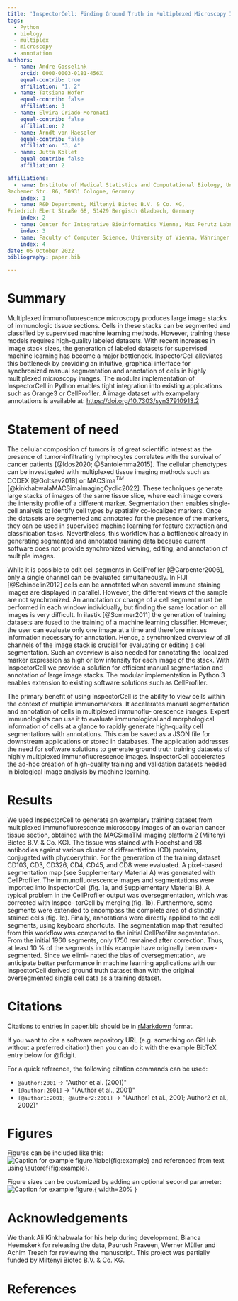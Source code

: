 ```yaml
---
title: 'InspectorCell: Finding Ground Truth in Multiplexed Microscopy Images'
tags:
  - Python
  - biology
  - multiplex
  - microscopy
  - annotation
authors:
  - name: Andre Gosselink
    orcid: 0000-0003-0181-456X
    equal-contrib: true
    affiliation: "1, 2"
  - name: Tatsiana Hofer
    equal-contrib: false
    affiliation: 3
  - name: Elvira Criado-Moronati
    equal-contrib: false
    affiliation: 2
  - name: Arndt von Haeseler
    equal-contrib: false
    affiliation: "3, 4"
  - name: Jutta Kollet
    equal-contrib: false
    affiliation: 2

affiliations:
  - name: Institute of Medical Statistics and Computational Biology, University of Cologne,
Bachemer Str. 86, 50931 Cologne, Germany
    index: 1
  - name: R&D Department, Miltenyi Biotec B.V. & Co. KG,
Friedrich Ebert Straße 68, 51429 Bergisch Gladbach, Germany
    index: 2
  - name: Center for Integrative Bioinformatics Vienna, Max Perutz Labs, University of Vienna, Medical University of Vienna, Dr. Bohr Gasse 9, 1030 Vienna, Austria
    index: 3
  - name: Faculty of Computer Science, University of Vienna, Währinger Str. 29, 1090 Vienna, Austria
    index: 4
date: 05 October 2022
bibliography: paper.bib

---
```


# Summary

Multiplexed immunofluorescence microscopy produces large image stacks of immunologic
tissue sections. Cells in these stacks can be segmented and classified by supervised
machine learning methods. However, training these models requires high-quality labeled
datasets. With recent increases in image stack sizes, the generation of labeled datasets
for supervised machine learning has become a major bottleneck. InspectorCell alleviates
this bottleneck by providing an intuitive, graphical interface for synchronized manual
segmentation and annotation of cells in highly multiplexed microscopy images.
The modular implementation of InspectorCell in Python enables tight integration into
existing applications such as Orange3 or CellProfiler. A image dataset with exampelary
annotations is available at: https://doi.org/10.7303/syn37910913.2

# Statement of need

The cellular composition of tumors is of great scientific interest as the presence
of tumor-infiltrating lymphocytes correlates with the survival of cancer patients
[@Idos2020; @Santoiemma2015]. The cellular phenotypes can be investigated
with multiplexed tissue imaging methods such as CODEX [@Goltsev2018] or MACSima$^{TM}$
[@kinkhabwalaMACSimaImagingCyclic2022]. These techniques generate large stacks
of images of the same tissue slice, where each image covers the intensity profile of a
different marker. Segmentation then enables single-cell analysis to identify cell types
by spatially co-localized markers. Once the datasets are segmented and annotated for the
presence of the markers, they can be used in supervised machine learning for feature
extraction and classification tasks. Nevertheless, this workflow has a bottleneck already
in generating segmented and annotated training data because current software does not
provide synchronized viewing, editing, and annotation of multiple images.

While it is possible to edit cell segments in CellProfiler [@Carpenter2006], only a single
channel can be evaluated simultaneously. In FIJI [@Schindelin2012] cells can be
annotated when several immune staining images are displayed in parallel. However, the
different views of the sample are not synchronized. An annotation or change
of a cell segment must be performed in each window individually, but finding the same
location on all images is very difficult. In ilastik [@Sommer2011]
the generation of training datasets are fused to the training of a machine learning
classifier. However, the user can evaluate only one image at a time and therefore misses
information necessary for annotation. Hence, a synchronized overview of all channels of
the image stack is crucial for evaluating or editing a cell segmentation. Such an overview
is also needed for annotating the localized marker expression as high or low intensity
for each image of the stack. With InspectorCell we provide a solution for efficient manual
segmentation and annotation of large image stacks. The modular implementation in Python 3
enables extension to existing software solutions such as CellProfiler.

The primary benefit of using InspectorCell is the ability to view cells within the
context of multiple immunomarkers. It accelerates manual segmentation and annotation of cells in multiplexed immunoflu-
orescence images. Expert immunologists can use it to evaluate immunological and morphological
information of cells at a glance to rapidly generate high-quality cell segmentations with annotations.
This can be saved as a JSON file for downstream applications or stored in databases.
The application addresses the need for software solutions to generate ground truth training datasets
of highly multiplexed immunofluorescence images. InspectorCell accelerates the ad-hoc creation of
high-quality training and validation datasets needed in biological image analysis by machine learning.

# Results
 We used InspectorCell to generate an exemplary training dataset from multiplexed immunofluorescence
microscopy images of an ovarian cancer tissue section, obtained with the MACSimaTM imaging platform
2
(Miltenyi Biotec B.V. & Co. KG). The tissue was stained with Hoechst and 98 antibodies against various
cluster of differentiation (CD) proteins, conjugated with phycoerythrin. For the generation of the
training dataset CD103, CD3, CD326, CD4, CD45, and CD8 were evaluated. A pixel-based segmentation
map (see Supplementary Material A) was generated with CellProfiler. The immunofluorescence images
and segmentations were imported into InspectorCell (fig. 1a, and Supplementary Material B).
A typical problem in the CellProfiler output was oversegmentation, which was corrected with Inspec-
torCell by merging (fig. 1b). Furthermore, some segments were extended to encompass the complete
area of distinctly stained cells (fig. 1c). Finally, annotations were directly applied to the cell segments,
using keyboard shortcuts. The segmentation map that resulted from this workflow was compared to the
initial CellProfiler segmentation. From the initial 1960 segments, only 1750 remained after correction.
Thus, at least 10 % of the segments in this example have originally been over-segmented. Since we elimi-
nated the bias of oversegmentation, we anticipate better performance in machine learning applications
with our InspectorCell derived ground truth dataset than with the original oversegmented single cell
data as a training dataset.


# Citations

Citations to entries in paper.bib should be in
[rMarkdown](http://rmarkdown.rstudio.com/authoring_bibliographies_and_citations.html)
format.

If you want to cite a software repository URL (e.g. something on GitHub without a preferred
citation) then you can do it with the example BibTeX entry below for @fidgit.

For a quick reference, the following citation commands can be used:
- `@author:2001`  ->  "Author et al. (2001)"
- `[@author:2001]` -> "(Author et al., 2001)"
- `[@author1:2001; @author2:2001]` -> "(Author1 et al., 2001; Author2 et al., 2002)"

# Figures

Figures can be included like this:
![Caption for example figure.\label{fig:example}](figure.png)
and referenced from text using \autoref{fig:example}.

Figure sizes can be customized by adding an optional second parameter:
![Caption for example figure.](figure.png){ width=20% }

# Acknowledgements

We thank Ali Kinkhabwala for his help during development, Bianca Heemskerk for releasing the data, Paurush Praveen, Werner Müller and Achim Tresch for reviewing the manuscript.
This project was partially funded by Miltenyi Biotec B.V. & Co. KG.

# References
